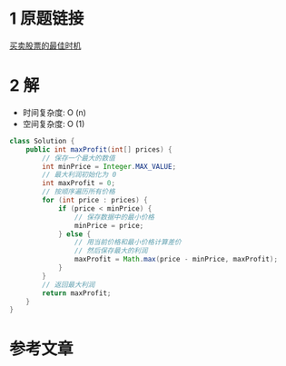 # 1 原题链接

[买卖股票的最佳时机](https://leetcode-cn.com/problems/best-time-to-buy-and-sell-stock/)

# 2 解

- 时间复杂度: O (n)
- 空间复杂度: O (1)

```java
class Solution {
    public int maxProfit(int[] prices) {
        // 保存一个最大的数值
        int minPrice = Integer.MAX_VALUE;
        // 最大利润初始化为 0
        int maxProfit = 0;
        // 按顺序遍历所有价格
        for (int price : prices) {
            if (price < minPrice) {
                // 保存数据中的最小价格
                minPrice = price;
            } else {
                // 用当前价格和最小价格计算差价
                // 然后保存最大的利润
                maxProfit = Math.max(price - minPrice, maxProfit);
            }
        }
        // 返回最大利润
        return maxProfit;
    }
}
```

# 参考文章
